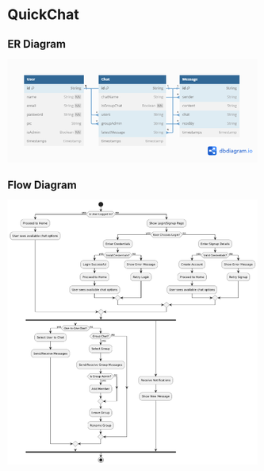 # QuickChat

## ER Diagram

![ER Diagram](ERD.png)

## Flow Diagram

![Flow Diagram](FlowDiagram.png)
